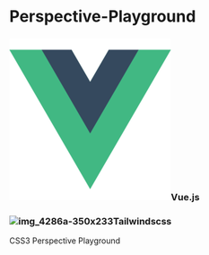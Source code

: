 # Perspective-Playground

### ![img_4286a-350x233](https://raw.githubusercontent.com/github/explore/80688e429a7d4ef2fca1e82350fe8e3517d3494d/topics/vue/vue.png)Vue.js

### ![img_4286a-350x233](https://raw.githubusercontent.com/tailwindlabs/tailwindcss/HEAD/.github/logo-dark.svg)Tailwindscss

CSS3 Perspective Playground
